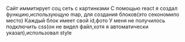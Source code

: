 Сайт иммитирует соц сеть с картинками
С помощью react я создал функцию,использующую map, для создания блоков(это секономило место)
Каждый блок имеет свой id,фото
У меня не получилось подключить css(он не видел файл,хотя я автоматически указал),использовал style
